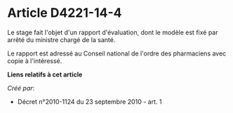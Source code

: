 # Article D4221-14-4

Le stage fait l'objet d'un rapport d'évaluation, dont le modèle est fixé par arrêté du ministre chargé de la santé. 

Le rapport est adressé au Conseil national de l'ordre des pharmaciens avec copie à l'intéressé.

**Liens relatifs à cet article**

_Créé par_:

  - Décret n°2010-1124 du 23 septembre 2010 - art. 1
